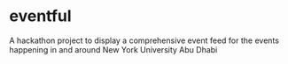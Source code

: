 # eventful
A hackathon project to display a comprehensive event feed for the events happening in and around New York University Abu Dhabi

